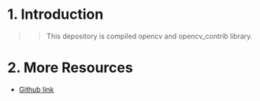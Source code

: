 # 1. Introduction
>>This depository is compiled opencv and  opencv_contrib library.

# 2. More Resources
- [Github link](https://github.com/lh9171338/Outline)
